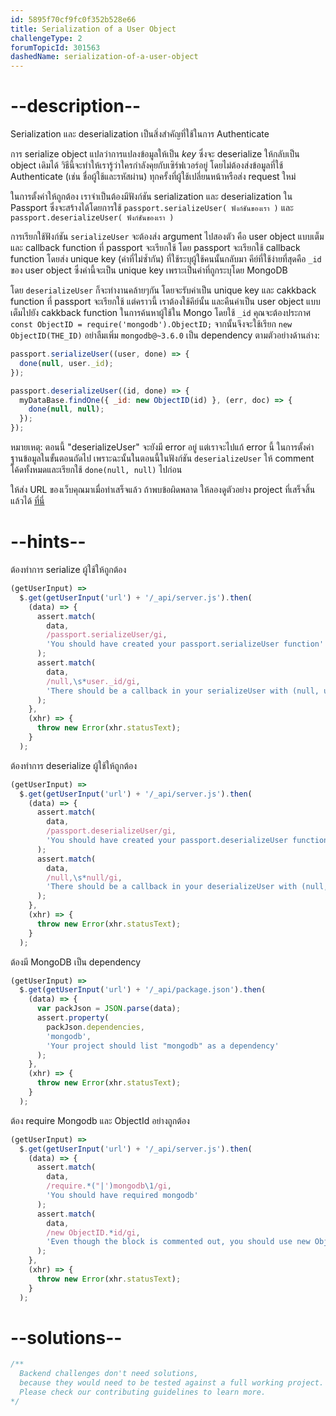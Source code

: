 ```yaml
---
id: 5895f70cf9fc0f352b528e66
title: Serialization of a User Object
challengeType: 2
forumTopicId: 301563
dashedName: serialization-of-a-user-object
---
```


# --description--

Serialization และ deserialization เป็นสิ่งสำคัญที่ใช้ในการ Authenticate 

การ serialize object แปลว่าการแปลงข้อมูลให้เป็น *key* ซึ่งจะ deserialize ให้กลับเป็น object เดิมได้ 
วิธีนี้จะทำให้เรารู้ว่าใครกำลังคุยกับเซิร์ฟเวอร์อยู่ โดยไม่ต้องส่งข้อมูลที่ใช้ Authenticate (เช่น ชื่อผู้ใช้และรหัสผ่าน) ทุกครั้งที่ผู้ใช้เปลี่ยนหน้าหรือส่ง request ใหม่

ในการตั้งค่าให้ถูกต้อง เราจำเป็นต้องมีฟังก์ชัน serialization และ deserialization ใน Passport ซึ่งจะสร้างได้โดยการใช้ `passport.serializeUser( ฟังก์ชันของเรา )` และ `passport.deserializeUser( ฟังก์ชันของเรา )`

การเรียกใช้ฟังก์ชัน `serializeUser` จะต้องส่ง argument ไปสองตัว คือ user object แบบเต็ม และ callback function ที่ passport จะเรียกใช้
โดย passport จะเรียกใช้ callback function โดยส่ง unique key (ค่าที่ไม่ซ้ำกัน) ที่ใช้ระบุผู้ใช้คนนั้นกลับมา คีย์ที่ใช้ง่ายที่สุดคือ `_id` ของ user object 
ซึ่งค่านี้จะเป็น unique key เพราะเป็นค่าที่ถูกระบุโดย MongoDB  

โดย `deserializeUser` ก็จะทำงานคล้ายๆกัน โดยจะรับค่าเป็น unique key และ cakkback function ที่ passport จะเรียกใช้ แต่คราวนี้ เราต้องใช้คีย์นั้น และคืนค่าเป็น user object แบบเต็มไปยัง cakkback function 
ในการค้นหาผู้ใช้ใน Mongo โดยใช้ `_id` คุณจะต้องประกาศ `const ObjectID = require('mongodb').ObjectID;` จากนั้นจึงจะใช้เรียก `new ObjectID(THE_ID)` อย่าลืมเพิ่ม `mongodb@~3.6.0` เป็น dependency ตามตัวอย่างด้านล่าง:

```js
passport.serializeUser((user, done) => {
  done(null, user._id);
});

passport.deserializeUser((id, done) => {
  myDataBase.findOne({ _id: new ObjectID(id) }, (err, doc) => {
    done(null, null);
  });
});
```

หมายเหตุ: ตอนนี้ "deserializeUser" จะยังมี error อยู่ แต่เราจะไปแก้ error นี้ ในการตั้งค่าฐานข้อมูลในขั้นตอนถัดไป 
เพราะฉะนั้นในตอนนี้ในฟังก์ชัน  `deserializeUser` ให้ comment โค้ดทั้งหมดและเรียกใช้ `done(null, null)` ไปก่อน

ให้ส่ง URL ของเว็บคุณมาเมื่อทำเสร็จแล้ว ถ้าพบข้อผิดพลาด ให้ลองดูตัวอย่าง project ที่เสร็จสิ้นแล้วได้ [ที่นี่](https://gist.github.com/camperbot/7068a0d09e61ec7424572b366751f048)

# --hints--

ต้องทำการ serialize ผู้ใช้ให้ถูกต้อง

```js
(getUserInput) =>
  $.get(getUserInput('url') + '/_api/server.js').then(
    (data) => {
      assert.match(
        data,
        /passport.serializeUser/gi,
        'You should have created your passport.serializeUser function'
      );
      assert.match(
        data,
        /null,\s*user._id/gi,
        'There should be a callback in your serializeUser with (null, user._id)'
      );
    },
    (xhr) => {
      throw new Error(xhr.statusText);
    }
  );
```

ต้องทำการ deserialize ผู้ใช้ให้ถูกต้อง

```js
(getUserInput) =>
  $.get(getUserInput('url') + '/_api/server.js').then(
    (data) => {
      assert.match(
        data,
        /passport.deserializeUser/gi,
        'You should have created your passport.deserializeUser function'
      );
      assert.match(
        data,
        /null,\s*null/gi,
        'There should be a callback in your deserializeUser with (null, null) for now'
      );
    },
    (xhr) => {
      throw new Error(xhr.statusText);
    }
  );
```

ต้องมี MongoDB เป็น dependency

```js
(getUserInput) =>
  $.get(getUserInput('url') + '/_api/package.json').then(
    (data) => {
      var packJson = JSON.parse(data);
      assert.property(
        packJson.dependencies,
        'mongodb',
        'Your project should list "mongodb" as a dependency'
      );
    },
    (xhr) => {
      throw new Error(xhr.statusText);
    }
  );
```

ต้อง require Mongodb และ ObjectId อย่างถูกต้อง

```js
(getUserInput) =>
  $.get(getUserInput('url') + '/_api/server.js').then(
    (data) => {
      assert.match(
        data,
        /require.*("|')mongodb\1/gi,
        'You should have required mongodb'
      );
      assert.match(
        data,
        /new ObjectID.*id/gi,
        'Even though the block is commented out, you should use new ObjectID(id) for when we add the database'
      );
    },
    (xhr) => {
      throw new Error(xhr.statusText);
    }
  );
```

# --solutions--

```js
/**
  Backend challenges don't need solutions, 
  because they would need to be tested against a full working project. 
  Please check our contributing guidelines to learn more.
*/
```
